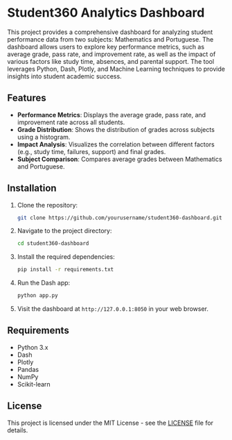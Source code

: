
# Student360 Analytics Dashboard

This project provides a comprehensive dashboard for analyzing student performance data from two subjects: Mathematics and Portuguese. The dashboard allows users to explore key performance metrics, such as average grade, pass rate, and improvement rate, as well as the impact of various factors like study time, absences, and parental support. The tool leverages Python, Dash, Plotly, and Machine Learning techniques to provide insights into student academic success.

## Features

- **Performance Metrics**: Displays the average grade, pass rate, and improvement rate across all students.
- **Grade Distribution**: Shows the distribution of grades across subjects using a histogram.
- **Impact Analysis**: Visualizes the correlation between different factors (e.g., study time, failures, support) and final grades.
- **Subject Comparison**: Compares average grades between Mathematics and Portuguese.

## Installation

1. Clone the repository:
   ```bash
   git clone https://github.com/yourusername/student360-dashboard.git
   ```

2. Navigate to the project directory:
   ```bash
   cd student360-dashboard
   ```

3. Install the required dependencies:
   ```bash
   pip install -r requirements.txt
   ```

4. Run the Dash app:
   ```bash
   python app.py
   ```

5. Visit the dashboard at `http://127.0.0.1:8050` in your web browser.

## Requirements

- Python 3.x
- Dash
- Plotly
- Pandas
- NumPy
- Scikit-learn

## License

This project is licensed under the MIT License - see the [LICENSE](LICENSE) file for details.
